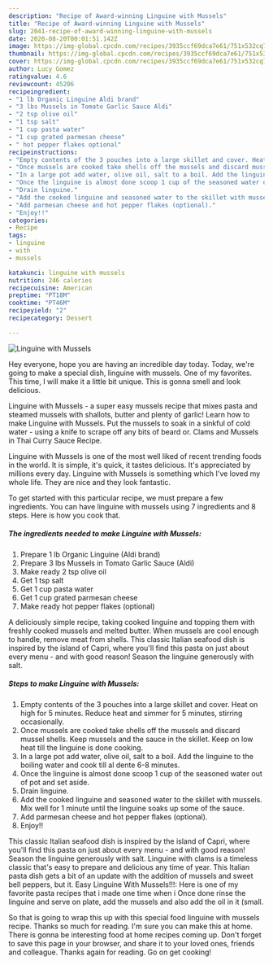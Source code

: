```yaml
---
description: "Recipe of Award-winning Linguine with Mussels"
title: "Recipe of Award-winning Linguine with Mussels"
slug: 2041-recipe-of-award-winning-linguine-with-mussels
date: 2020-08-20T00:01:51.142Z
image: https://img-global.cpcdn.com/recipes/3935ccf69dca7e61/751x532cq70/linguine-with-mussels-recipe-main-photo.jpg
thumbnail: https://img-global.cpcdn.com/recipes/3935ccf69dca7e61/751x532cq70/linguine-with-mussels-recipe-main-photo.jpg
cover: https://img-global.cpcdn.com/recipes/3935ccf69dca7e61/751x532cq70/linguine-with-mussels-recipe-main-photo.jpg
author: Lucy Gomez
ratingvalue: 4.6
reviewcount: 45206
recipeingredient:
- "1 lb Organic Linguine Aldi brand"
- "3 lbs Mussels in Tomato Garlic Sauce Aldi"
- "2 tsp olive oil"
- "1 tsp salt"
- "1 cup pasta water"
- "1 cup grated parmesan cheese"
- " hot pepper flakes optional"
recipeinstructions:
- "Empty contents of the 3 pouches into a large skillet and cover. Heat on high for 5 minutes. Reduce heat and simmer for 5 minutes, stirring occasionally."
- "Once mussels are cooked take shells off the mussels and discard mussel shells. Keep mussels and the sauce in the skillet. Keep on low heat till the linguine is done cooking."
- "In a large pot add water, olive oil, salt to a boil. Add the linguine to the boiling water and cook till al dente 6-8 minutes."
- "Once the linguine is almost done scoop 1 cup of the seasoned water out of pot and set aside."
- "Drain linguine."
- "Add the cooked linguine and seasoned water to the skillet with mussels. Mix well for 1 minute until the linguine soaks up some of the sauce."
- "Add parmesan cheese and hot pepper flakes (optional)."
- "Enjoy!!"
categories:
- Recipe
tags:
- linguine
- with
- mussels

katakunci: linguine with mussels 
nutrition: 246 calories
recipecuisine: American
preptime: "PT18M"
cooktime: "PT46M"
recipeyield: "2"
recipecategory: Dessert

---
```



![Linguine with Mussels](https://img-global.cpcdn.com/recipes/3935ccf69dca7e61/751x532cq70/linguine-with-mussels-recipe-main-photo.jpg)

Hey everyone, hope you are having an incredible day today. Today, we're going to make a special dish, linguine with mussels. One of my favorites. This time, I will make it a little bit unique. This is gonna smell and look delicious.

Linguine with Mussels - a super easy mussels recipe that mixes pasta and steamed mussels with shallots, butter and plenty of garlic! Learn how to make Linguine with Mussels. Put the mussels to soak in a sinkful of cold water - using a knife to scrape off any bits of beard or. Clams and Mussels in Thai Curry Sauce Recipe.

Linguine with Mussels is one of the most well liked of recent trending foods in the world. It is simple, it's quick, it tastes delicious. It's appreciated by millions every day. Linguine with Mussels is something which I've loved my whole life. They are nice and they look fantastic.


To get started with this particular recipe, we must prepare a few ingredients. You can have linguine with mussels using 7 ingredients and 8 steps. Here is how you cook that.

<!--inarticleads1-->

##### The ingredients needed to make Linguine with Mussels:

1. Prepare 1 lb Organic Linguine (Aldi brand)
1. Prepare 3 lbs Mussels in Tomato Garlic Sauce (Aldi)
1. Make ready 2 tsp olive oil
1. Get 1 tsp salt
1. Get 1 cup pasta water
1. Get 1 cup grated parmesan cheese
1. Make ready  hot pepper flakes (optional)


A deliciously simple recipe, taking cooked linguine and topping them with freshly cooked mussels and melted butter. When mussels are cool enough to handle, remove meat from shells. This classic Italian seafood dish is inspired by the island of Capri, where you&#39;ll find this pasta on just about every menu - and with good reason! Season the linguine generously with salt. 

<!--inarticleads2-->

##### Steps to make Linguine with Mussels:

1. Empty contents of the 3 pouches into a large skillet and cover. Heat on high for 5 minutes. Reduce heat and simmer for 5 minutes, stirring occasionally.
1. Once mussels are cooked take shells off the mussels and discard mussel shells. Keep mussels and the sauce in the skillet. Keep on low heat till the linguine is done cooking.
1. In a large pot add water, olive oil, salt to a boil. Add the linguine to the boiling water and cook till al dente 6-8 minutes.
1. Once the linguine is almost done scoop 1 cup of the seasoned water out of pot and set aside.
1. Drain linguine.
1. Add the cooked linguine and seasoned water to the skillet with mussels. Mix well for 1 minute until the linguine soaks up some of the sauce.
1. Add parmesan cheese and hot pepper flakes (optional).
1. Enjoy!!


This classic Italian seafood dish is inspired by the island of Capri, where you&#39;ll find this pasta on just about every menu - and with good reason! Season the linguine generously with salt. Linguine with clams is a timeless classic that&#39;s easy to prepare and delicious any time of year. This Italian pasta dish gets a bit of an update with the addition of mussels and sweet bell peppers, but it. Easy Linguine With Mussels!!!: Here is one of my favorite pasta recipes that i made one time when i Once done rinse the linguine and serve on plate, add the mussels and also add the oil in it (small. 

So that is going to wrap this up with this special food linguine with mussels recipe. Thanks so much for reading. I'm sure you can make this at home. There is gonna be interesting food at home recipes coming up. Don't forget to save this page in your browser, and share it to your loved ones, friends and colleague. Thanks again for reading. Go on get cooking!
